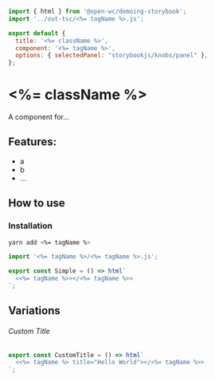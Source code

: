 ```js script
import { html } from '@open-wc/demoing-storybook';
import '../out-tsc/<%= tagName %>.js';

export default {
  title: '<%= className %>',
  component: '<%= tagName %>',
  options: { selectedPanel: "storybookjs/knobs/panel" },
};
```

# <%= className %>

A component for...

## Features:

- a
- b
- ...

## How to use

### Installation

```bash
yarn add <%= tagName %>
```

```js
import '<%= tagName %>/<%= tagName %>.js';
```

```js preview-story
export const Simple = () => html`
  <<%= tagName %>></<%= tagName %>>
`;
```

## Variations

###### Custom Title

```js preview-story
export const CustomTitle = () => html`
  <<%= tagName %> title="Hello World"></<%= tagName %>>
`;
```
